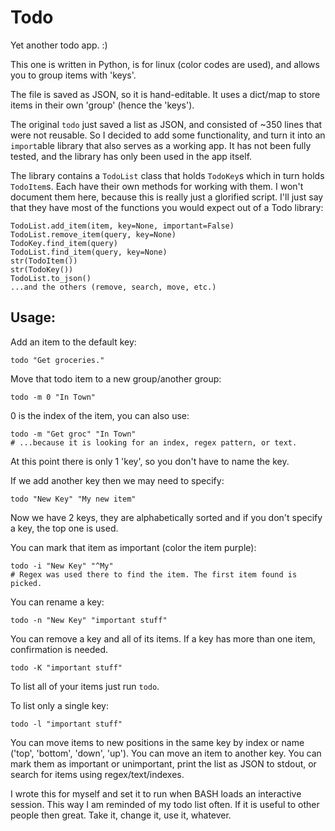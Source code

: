 Todo
====

Yet another todo app. :)

This one is written in Python, is for linux (color codes are used), and
allows you to group items with 'keys'.

The file is saved as JSON, so it is hand-editable. It uses a dict/map to store
items in their own 'group' (hence the 'keys').

The original `todo` just saved a list as JSON, and consisted of ~350 lines
that were not reusable. So I decided to add some functionality, and turn it
into an `import`able library that also serves as a working app. It has not
been fully tested, and the library has only been used in the app itself.

The library contains a `TodoList` class that holds `TodoKey`s which in turn
holds `TodoItem`s. Each have their own methods for working with them. I won't
document them here, because this is really just a glorified script. I'll just
say that they have most of the functions you would expect out of a Todo
library:

    TodoList.add_item(item, key=None, important=False)
    TodoList.remove_item(query, key=None)
    TodoKey.find_item(query)
    TodoList.find_item(query, key=None)
    str(TodoItem())
    str(TodoKey())
    TodoList.to_json()
    ...and the others (remove, search, move, etc.)


Usage:
------

Add an item to the default key:

    todo "Get groceries."

Move that todo item to a new group/another group:

    todo -m 0 "In Town"

0 is the index of the item, you can also use:

    todo -m "Get groc" "In Town"
    # ...because it is looking for an index, regex pattern, or text.

At this point there is only 1 'key', so you don't have to name the key.

If we add another key then we may need to specify:

    todo "New Key" "My new item"

Now we have 2 keys, they are alphabetically sorted and if you don't
specify a key, the top one is used.

You can mark that item as important (color the item purple):

    todo -i "New Key" "^My"
    # Regex was used there to find the item. The first item found is picked.

You can rename a key:

    todo -n "New Key" "important stuff"

You can remove a key and all of its items. If a key has more than one
item, confirmation is needed.

    todo -K "important stuff"

To list all of your items just run `todo`.

To list only a single key:

    todo -l "important stuff"


You can move items to new positions in the same key by index or name
('top', 'bottom', 'down', 'up'). You can move an item to another key.
You can mark them as important or unimportant, print the list as JSON to
stdout, or search for items using regex/text/indexes.

I wrote this for myself and set it to run when BASH loads an interactive
session. This way I am reminded of my todo list often. If it is useful to
other people then great. Take it, change it, use it, whatever.
